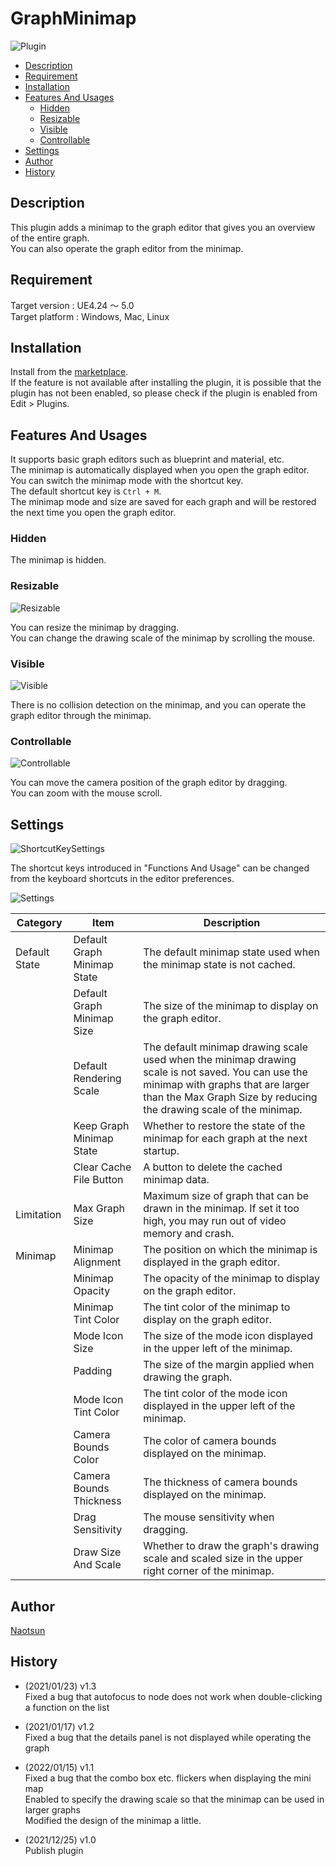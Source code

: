 # GraphMinimap

![Plugin](https://user-images.githubusercontent.com/51815450/147378061-05e7c9d0-488a-4e9c-bfdf-bb1966bb5fb1.PNG)

<!--ts-->
* [Description](#Description)
* [Requirement](#Requirement)
* [Installation](#Installation)
* [Features And Usages](#features-and-usages)
    * [Hidden](#hidden)
    * [Resizable](#resizable)
    * [Visible](#visible)
    * [Controllable](#controllable)
* [Settings](#Settings)
* [Author](#Author)
* [History](#History)
<!--te-->

## Description

This plugin adds a minimap to the graph editor that gives you an overview of the entire graph.  
You can also operate the graph editor from the minimap.  

## Requirement

Target version : UE4.24 ～ 5.0    
Target platform : Windows, Mac, Linux  

## Installation

Install from the [marketplace](https://www.unrealengine.com/marketplace/en/product/graph-minimap).  
If the feature is not available after installing the plugin, it is possible that the plugin has not been enabled, so please check if the plugin is enabled from Edit > Plugins.

## Features And Usages

It supports basic graph editors such as blueprint and material, etc.  
The minimap is automatically displayed when you open the graph editor.  
You can switch the minimap mode with the shortcut key.  
The default shortcut key is ```Ctrl + M```.  
The minimap mode and size are saved for each graph and will be restored the next time you open the graph editor.  

### Hidden

The minimap is hidden.  

### Resizable

![Resizable](https://user-images.githubusercontent.com/51815450/147378312-897bc859-d8ae-4587-a393-a1ac4ccc471b.gif)

You can resize the minimap by dragging.  
You can change the drawing scale of the minimap by scrolling the mouse.  

### Visible

![Visible](https://user-images.githubusercontent.com/51815450/147378411-a44fcdc6-9bd5-44aa-8a09-5f1c0769f87f.gif)

There is no collision detection on the minimap, and you can operate the graph editor through the minimap.  

### Controllable

![Controllable](https://user-images.githubusercontent.com/51815450/147378422-be90a3b0-a9bd-40a8-a6b5-f7a931d5dd2d.gif)

You can move the camera position of the graph editor by dragging.  
You can zoom with the mouse scroll.  

## Settings

![ShortcutKeySettings](https://user-images.githubusercontent.com/51815450/147378158-5c75649f-88e6-4f6d-9af9-cf0ac07ef649.PNG)

The shortcut keys introduced in "Functions And Usage" can be changed from the keyboard shortcuts in the editor preferences.  

![Settings](https://user-images.githubusercontent.com/51815450/147378165-9eeb0cd2-9247-47cd-873c-dcf59eb57500.PNG)

|**Category**|**Item**|**Description**|
|---|---|---|
|Default State|Default Graph Minimap State|The default minimap state used when the minimap state is not cached.|
| |Default Graph Minimap Size|The size of the minimap to display on the graph editor.|
| |Default Rendering Scale|The default minimap drawing scale used when the minimap drawing scale is not saved. You can use the minimap with graphs that are larger than the Max Graph Size by reducing the drawing scale of the minimap.|
| |Keep Graph Minimap State|Whether to restore the state of the minimap for each graph at the next startup.|
| |Clear Cache File Button|A button to delete the cached minimap data.|
|Limitation|Max Graph Size|Maximum size of graph that can be drawn in the minimap. If set it too high, you may run out of video memory and crash.|
|Minimap|Minimap Alignment|The position on which the minimap is displayed in the graph editor.|
| |Minimap Opacity|The opacity of the minimap to display on the graph editor.|
| |Minimap Tint Color|The tint color of the minimap to display on the graph editor.|
| |Mode Icon Size|The size of the mode icon displayed in the upper left of the minimap.|
| |Padding|The size of the margin applied when drawing the graph.|
| |Mode Icon Tint Color|The tint color of the mode icon displayed in the upper left of the minimap.|
| |Camera Bounds Color|The color of camera bounds displayed on the minimap.|
| |Camera Bounds Thickness|The thickness of camera bounds displayed on the minimap.|
| |Drag Sensitivity|The mouse sensitivity when dragging.|
| |Draw Size And Scale|Whether to draw the graph's drawing scale and scaled size in the upper right corner of the minimap.|

## Author

[Naotsun](https://twitter.com/Naotsun_UE)

## History

- (2021/01/23) v1.3   
  Fixed a bug that autofocus to node does not work when double-clicking a function on the list

- (2021/01/17) v1.2   
  Fixed a bug that the details panel is not displayed while operating the graph

- (2022/01/15) v1.1  
  Fixed a bug that the combo box etc. flickers when displaying the mini map  
  Enabled to specify the drawing scale so that the minimap can be used in larger graphs  
  Modified the design of the minimap a little.  

- (2021/12/25) v1.0   
  Publish plugin
